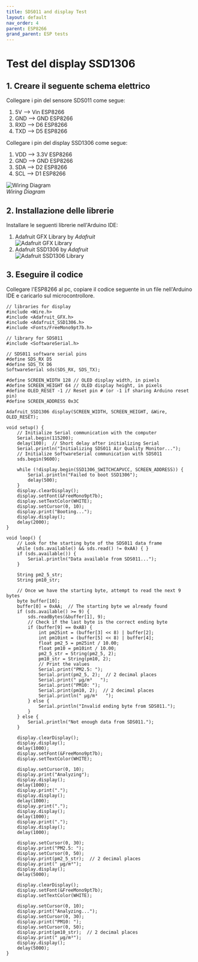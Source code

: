 ```yaml
---
title: SDS011 and display Test
layout: default
nav_order: 4
parent: ESP8266
grand_parent: ESP tests
---
```


# Test del display SSD1306

## 1. Creare il seguente schema elettrico

Collegare i pin del sensore SDS011 come segue:

1. 5V --> Vin ESP8266
2. GND --> GND ESP8266
3. RXD --> D6 ESP8266
4. TXD --> D5 ESP8266

Collegare i pin del display SSD1306 come segue:

1. VDD --> 3.3V ESP8266
2. GND --> GND ESP8266
3. SDA --> D2 ESP8266
4. SCL --> D1 ESP8266

![Wiring Diagram](../../images/wiring_diagram.png)  
*Wiring Diagram*

## 2. Installazione delle librerie

Installare le seguenti librerie nell'Arduino IDE:

1. Adafruit GFX Library by *Adafruit*  
   ![Adafruit GFX Library](../../images/gfx_library.png)  
2. Adafruit SSD1306 by *Adafruit*  
   ![Adafruit SSD1306 Library](../../images/ssd1306_library.png)  

## 3. Eseguire il codice

Collegare l'ESP8266 al pc, copiare il codice seguente in un file nell'Arduino IDE e caricarlo sul microcontrollore.

```
// libraries for display
#include <Wire.h>
#include <Adafruit_GFX.h>
#include <Adafruit_SSD1306.h>
#include <Fonts/FreeMono9pt7b.h>

// library for SDS011
#include <SoftwareSerial.h>

// SDS011 software serial pins
#define SDS_RX D5
#define SDS_TX D6
SoftwareSerial sds(SDS_RX, SDS_TX);

#define SCREEN_WIDTH 128 // OLED display width, in pixels
#define SCREEN_HEIGHT 64 // OLED display height, in pixels
#define OLED_RESET -1 // Reset pin # (or -1 if sharing Arduino reset pin)
#define SCREEN_ADDRESS 0x3C

Adafruit_SSD1306 display(SCREEN_WIDTH, SCREEN_HEIGHT, &Wire, OLED_RESET);

void setup() {
    // Initialize Serial communication with the computer
    Serial.begin(115200);
    delay(100);  // Short delay after initializing Serial
    Serial.println("Initializing SDS011 Air Quality Monitor...");
    // Initialize SoftwareSerial communication with SDS011
    sds.begin(9600);

    while (!display.begin(SSD1306_SWITCHCAPVCC, SCREEN_ADDRESS)) {
        Serial.println("Failed to boot SSD1306");
        delay(500);
    }
    display.clearDisplay();
    display.setFont(&FreeMono9pt7b);
    display.setTextColor(WHITE);
    display.setCursor(0, 10);
    display.print("Booting...");
    display.display();
    delay(2000);
}

void loop() {
    // Look for the starting byte of the SDS011 data frame
    while (sds.available() && sds.read() != 0xAA) { }
    if (sds.available()) {
        Serial.println("Data available from SDS011...");
    }

    String pm2_5_str;
    String pm10_str; 

    // Once we have the starting byte, attempt to read the next 9 bytes
    byte buffer[10];
    buffer[0] = 0xAA;  // The starting byte we already found
    if (sds.available() >= 9) {
        sds.readBytes(&buffer[1], 9);
        // Check if the last byte is the correct ending byte
        if (buffer[9] == 0xAB) {
            int pm25int = (buffer[3] << 8) | buffer[2];
            int pm10int = (buffer[5] << 8) | buffer[4];
            float pm2_5 = pm25int / 10.00;
            float pm10 = pm10int / 10.00;
            pm2_5_str = String(pm2_5, 2);
            pm10_str = String(pm10, 2);
            // Print the values
            Serial.print("PM2.5: ");
            Serial.print(pm2_5, 2);  // 2 decimal places
            Serial.print(" µg/m³   ");
            Serial.print("PM10: ");
            Serial.print(pm10, 2);  // 2 decimal places
            Serial.println(" µg/m³   ");
        } else {
            Serial.println("Invalid ending byte from SDS011.");
        }
    } else {
        Serial.println("Not enough data from SDS011.");
    }

    display.clearDisplay();
    display.display();
    delay(1000);
    display.setFont(&FreeMono9pt7b);
    display.setTextColor(WHITE);

    display.setCursor(0, 10);
    display.print("Analyzing");
    display.display();
    delay(1000);
    display.print(".");
    display.display();
    delay(1000);
    display.print(".");
    display.display();
    delay(1000);
    display.print(".");
    display.display();
    delay(1000);

    display.setCursor(0, 30);
    display.print("PM2.5: ");
    display.setCursor(0, 50);
    display.print(pm2_5_str);  // 2 decimal places
    display.print(" µg/m³");
    display.display();
    delay(5000);

    display.clearDisplay();
    display.setFont(&FreeMono9pt7b);
    display.setTextColor(WHITE);

    display.setCursor(0, 10);
    display.print("Analyzing...");
    display.setCursor(0, 30);
    display.print("PM10: ");
    display.setCursor(0, 50);
    display.print(pm10_str);  // 2 decimal places
    display.print(" µg/m³");
    display.display();
    delay(5000);
}
```
